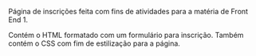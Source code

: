 Página de inscrições feita com fins de atividades para a matéria de Front End 1.

Contém o HTML formatado com um formulário para inscrição.
Também contém o CSS com fim de estilização para a página.
